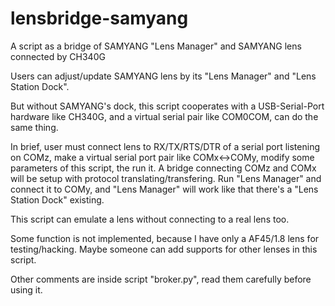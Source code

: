 # lensbridge-samyang
A script as a bridge of SAMYANG "Lens Manager" and SAMYANG lens connected by CH340G

Users can adjust/update SAMYANG lens by its "Lens Manager" and "Lens Station Dock".

But without SAMYANG's dock, this script cooperates with a USB-Serial-Port hardware like CH340G, and a virtual serial pair like COM0COM, can do the same thing.

In brief, user must connect lens to RX/TX/RTS/DTR of a serial port listening on COMz, make a virtual serial port pair like COMx<->COMy, modify some parameters of this script, the run it. A bridge connecting COMz and COMx will be setup with protocol translating/transfering. Run "Lens Manager" and connect it to COMy, and "Lens Manager" will work like that there's a "Lens Station Dock" existing.

This script can emulate a lens without connecting to a real lens too.

Some function is not implemented, because I have only a AF45/1.8 lens for testing/hacking. Maybe someone can add supports for other lenses in this script. 

Other comments are inside script "broker.py", read them carefully before using it.
